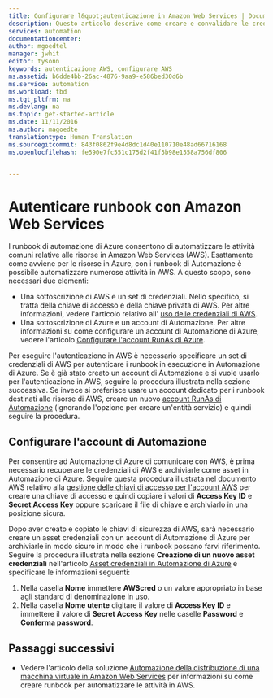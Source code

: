 ```yaml
---
title: Configurare l&quot;autenticazione in Amazon Web Services | Documentazione Microsoft
description: Questo articolo descrive come creare e convalidare le credenziali di AWS per i runbook in Automazione di Azure che gestiscono le risorse di AWS.
services: automation
documentationcenter: 
author: mgoedtel
manager: jwhit
editor: tysonn
keywords: autenticazione AWS, configurare AWS
ms.assetid: b6dde4bb-26ac-4876-9aa9-e586bed30d6b
ms.service: automation
ms.workload: tbd
ms.tgt_pltfrm: na
ms.devlang: na
ms.topic: get-started-article
ms.date: 11/11/2016
ms.author: magoedte
translationtype: Human Translation
ms.sourcegitcommit: 843f0862f9e4d8dc1d40e110710e48ad66716168
ms.openlocfilehash: fe590e7fc551c175d2f41f5b98e1558a756df806


---
```

# <a name="authenticate-runbooks-with-amazon-web-services"></a>Autenticare runbook con Amazon Web Services
I runbook di automazione di Azure consentono di automatizzare le attività comuni relative alle risorse in Amazon Web Services (AWS).  Esattamente come avviene per le risorse in Azure, con i runbook di Automazione è possibile automatizzare numerose attività in AWS.  A questo scopo, sono necessari due elementi:

* Una sottoscrizione di AWS e un set di credenziali.  Nello specifico, si tratta della chiave di accesso e della chiave privata di AWS.  Per altre informazioni, vedere l'articolo relativo all' [uso delle credenziali di AWS](http://docs.aws.amazon.com/powershell/latest/userguide/specifying-your-aws-credentials.html).
* Una sottoscrizione di Azure e un account di Automazione.  Per altre informazioni su come configurare un account di Automazione di Azure, vedere l'articolo [Configurare l'account RunAs di Azure](automation-sec-configure-azure-runas-account.md).  

Per eseguire l'autenticazione in AWS è necessario specificare un set di credenziali di AWS per autenticare i runbook in esecuzione in Automazione di Azure. Se è già stato creato un account di Automazione e si vuole usarlo per l'autenticazione in AWS, seguire la procedura illustrata nella sezione successiva.  Se invece si preferisce usare un account dedicato per i runbook destinati alle risorse di AWS, creare un nuovo [account RunAs di Automazione](automation-sec-configure-azure-runas-account.md) (ignorando l'opzione per creare un'entità servizio) e quindi seguire la procedura.

## <a name="configure-automation-account"></a>Configurare l'account di Automazione
Per consentire ad Automazione di Azure di comunicare con AWS, è prima necessario recuperare le credenziali di AWS e archiviarle come asset in Automazione di Azure.  Seguire questa procedura illustrata nel documento AWS relativo alla [gestione delle chiavi di accesso per l'account AWS](http://docs.aws.amazon.com/general/latest/gr/managing-aws-access-keys.html) per creare una chiave di accesso e quindi copiare i valori di **Access Key ID** e **Secret Access Key** oppure scaricare il file di chiave e archiviarlo in una posizione sicura.

Dopo aver creato e copiato le chiavi di sicurezza di AWS, sarà necessario creare un asset credenziali con un account di Automazione di Azure per archiviarle in modo sicuro in modo che i runbook possano farvi riferimento.  Seguire la procedura illustrata nella sezione **Creazione di un nuovo asset credenziali** nell'articolo [Asset credenziali in Automazione di Azure](automation-credentials.md) e specificare le informazioni seguenti:

1. Nella casella **Nome** immettere **AWScred** o un valore appropriato in base agli standard di denominazione in uso.  
2. Nella casella **Nome utente** digitare il valore di **Access Key ID** e immettere il valore di **Secret Access Key** nelle caselle **Password** e **Conferma password**.   

## <a name="next-steps"></a>Passaggi successivi
* Vedere l'articolo della soluzione [Automazione della distribuzione di una macchina virtuale in Amazon Web Services](automation-scenario-aws-deployment.md) per informazioni su come creare runbook per automatizzare le attività in AWS.




<!--HONumber=Nov16_HO3-->


